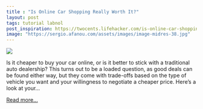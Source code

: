 ```yaml
---
title : "Is Online Car Shopping Really Worth It?"
layout: post
tags: tutorial labnol
post_inspiration: https://twocents.lifehacker.com/is-online-car-shopping-really-worth-it-1846602851
image: "https://sergio.afanou.com/assets/images/image-midres-38.jpg"
---
```


<img src="https://i.kinja-img.com/gawker-media/image/upload/s--awTwUJ21--/c_fit,fl_progressive,q_80,w_636/c5vhs6ajeryb3npobl0d.jpg" /><p>Is it cheaper to buy your car online, or is it better to stick with a traditional auto dealership? This turns out to be a loaded question, as good deals can be found either way, but they<em> </em>come with trade-offs based on the type of vehicle you want and your willingness to negotiate a cheaper price. Here’s a look at your…</p><p><a href="https://twocents.lifehacker.com/is-online-car-shopping-really-worth-it-1846602851">Read more...</a></p>